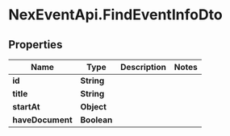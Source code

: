 # NexEventApi.FindEventInfoDto

## Properties

Name | Type | Description | Notes
------------ | ------------- | ------------- | -------------
**id** | **String** |  | 
**title** | **String** |  | 
**startAt** | **Object** |  | 
**haveDocument** | **Boolean** |  | 


